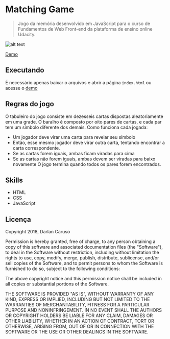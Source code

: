 # Matching Game

> Jogo da memória desenvolvido em JavaScript para o curso de Fundamentos de Web Front-end da plataforma de ensino online Udacity.

![alt text](https://raw.githubusercontent.com/username/projectname/branch/path/to/img.png)

[Demo](https://darlancaruso.github.io/matching-game-js/)

## Executando

É necessário apenas baixar o arquivos e abrir a página `index.html` ou acesse o [demo](https://darlancaruso.github.io/matching-game-js/)

## Regras do jogo

O tabuleiro do jogo consiste em dezesseis cartas dispostas aleatoriamente em uma grade. O baralho é composto por oito pares de cartas, e cada par tem um símbolo diferente dos demais. Como funciona cada jogada:

- Um jogador deve virar uma carta para revelar seu símbolo
- Então, esse mesmo jogador deve virar outra carta, tentando encontrar a carta correspondente.
- Se as cartas forem iguais, ambas ficam viradas para cima
- Se as cartas não forem iguais, ambas devem ser viradas para baixo novamente
  O jogo termina quando todos os pares forem encontrados.

## Skills

- HTML
- CSS
- JavaScript

## Licença

Copyright 2018, Darlan Caruso

Permission is hereby granted, free of charge, to any person obtaining a copy of this software and associated documentation files (the "Software"), to deal in the Software without restriction, including without limitation the rights to use, copy, modify, merge, publish, distribute, sublicense, and/or sell copies of the Software, and to permit persons to whom the Software is furnished to do so, subject to the following conditions:

The above copyright notice and this permission notice shall be included in all copies or substantial portions of the Software.

THE SOFTWARE IS PROVIDED "AS IS", WITHOUT WARRANTY OF ANY KIND, EXPRESS OR IMPLIED, INCLUDING BUT NOT LIMITED TO THE WARRANTIES OF MERCHANTABILITY, FITNESS FOR A PARTICULAR PURPOSE AND NONINFRINGEMENT. IN NO EVENT SHALL THE AUTHORS OR COPYRIGHT HOLDERS BE LIABLE FOR ANY CLAIM, DAMAGES OR OTHER LIABILITY, WHETHER IN AN ACTION OF CONTRACT, TORT OR OTHERWISE, ARISING FROM, OUT OF OR IN CONNECTION WITH THE SOFTWARE OR THE USE OR OTHER DEALINGS IN THE SOFTWARE.

